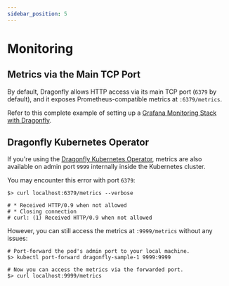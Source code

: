 ```yaml
---
sidebar_position: 5
---
```


# Monitoring

## Metrics via the Main TCP Port

By default, Dragonfly allows HTTP access via its main TCP port (`6379` by default), and it exposes Prometheus-compatible metrics at `:6379/metrics`.

Refer to this complete example of setting up a [Grafana Monitoring Stack with Dragonfly](https://github.com/dragonflydb/dragonfly/tree/main/tools/local/monitoring).

## Dragonfly Kubernetes Operator

If you're using the [Dragonfly Kubernetes Operator](operator/installation.md), metrics are also available on admin port `9999` internally inside the Kubernetes cluster.

You may encounter this error with port `6379`:

```shell
$> curl localhost:6379/metrics --verbose

# * Received HTTP/0.9 when not allowed
# * Closing connection
# curl: (1) Received HTTP/0.9 when not allowed
```

However, you can still access the metrics at `:9999/metrics` without any issues:

```shell
# Port-forward the pod's admin port to your local machine.
$> kubectl port-forward dragonfly-sample-1 9999:9999

# Now you can access the metrics via the forwarded port.
$> curl localhost:9999/metrics
```

